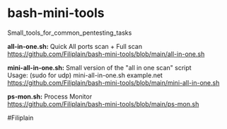 # bash-mini-tools

Small_tools_for_common_pentesting_tasks

**all-in-one.sh:** Quick All ports scan + Full scan\
https://github.com/Filiplain/bash-mini-tools/blob/main/all-in-one.sh


**mini-all-in-one.sh:** Small version of the "all in one scan" script\
Usage: (sudo for udp) mini-all-in-one.sh example.net\
https://github.com/Filiplain/bash-mini-tools/blob/main/mini-all-in-one.sh


**ps-mon.sh:** Process Monitor\
https://github.com/Filiplain/bash-mini-tools/blob/main/ps-mon.sh

#Filiplain

